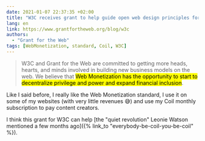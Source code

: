```yaml
---
date: 2021-01-07 22:37:35 +02:00
title: "W3C receives grant to help guide open web design principles for the Grant for the Web community"
lang: en
link: https://www.grantfortheweb.org/blog/w3c
authors:
  - "Grant for the Web"
tags: [WebMonetization, standard, Coil, W3C]
---
```


> W3C and Grant for the Web are committed to getting more heads, hearts, and minds involved in building new business models on the web. We believe that <mark>Web Monetization has the opportunity to start to decentralize privilege and power and expand financial inclusion</mark>.

Like I said before, I really like the Web Monetization standard, I use it on some of my websites (with very little revenues 😅) and use my Coil monthly subscription to pay content creators.

I think this grant for W3C can help [the "quiet revolution" Leonie Watson mentioned a few months ago]({% link_to "everybody-be-coil-you-be-coil" %}).
